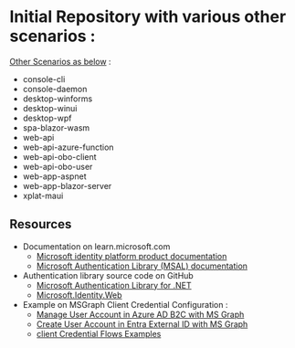 # Initial Repository with various other scenarios : 
[Other Scenarios as below](https://github.com/Azure-Samples/ms-identity-docs-code-dotnet.git) : 
- console-cli
- console-daemon
- desktop-winforms
- desktop-winui
- desktop-wpf
- spa-blazor-wasm
- web-api
- web-api-azure-function
- web-api-obo-client
- web-api-obo-user
- web-app-aspnet
- web-app-blazor-server
- xplat-maui

## Resources

- Documentation on learn.microsoft.com
  - [Microsoft identity platform product documentation](https://learn.microsoft.com/azure/active-directory/develop/)
  - [Microsoft Authentication Library (MSAL) documentation](https://learn.microsoft.com/azure/active-directory/develop/msal-overview)
- Authentication library source code on GitHub
  - [Microsoft Authentication Library for .NET](https://github.com/AzureAD/microsoft-authentication-library-for-dotnet)
  - [Microsoft.Identity.Web](https://github.com/AzureAD/microsoft-identity-web)
- Example on MSGraph Client Credential Configuration : 
  - [Manage User Account in Azure AD B2C with MS Graph](https://www.c-sharpcorner.com/article/manage-user-account-in-azure-ad-b2c-with-microsoft-graph/)
  - [Create User Account in Entra External ID with MS Graph](https://www.c-sharpcorner.com/blogs/create-user-account-in-azure-ad-b2c-with-ms-graph#:~:text=The%20PostAsync%20function%20from%20the%20MS%20Graph%20client,graphClient.%20Users%20.PostAsync%28new%20User%20%7B%20GivenName%20%3D%20%22Test%22%2C)
  - [client Credential Flows Examples](https://learn.microsoft.com/en-us/entra/msal/dotnet/acquiring-tokens/web-apps-apis/client-credential-flows)
